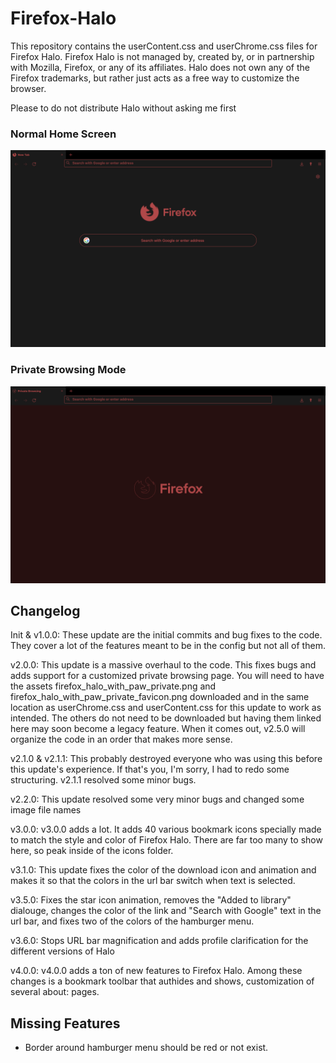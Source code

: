 # Firefox-Halo
This repository contains the userContent.css and userChrome.css files for Firefox Halo. Firefox Halo is not managed by, created by, or in partnership with Mozilla, Firefox, or any of its affiliates. Halo does not own any of the Firefox trademarks, but rather just acts as a free way to customize the browser.

Please to do not distribute Halo without asking me first

### Normal Home Screen
![Normal Home Screen](/normal_home_screen.png)

### Private Browsing Mode
![Private Browsing Mode](/private_browsing_mode.png)


## Changelog
Init & v1.0.0: These update are the initial commits and bug fixes to the code. They cover a lot of the features meant to be in the config but not all of them.

v2.0.0: This update is a massive overhaul to the code. This fixes bugs and adds support for a customized private browsing page. You will need to have the assets firefox_halo_with_paw_private.png and firefox_halo_with_paw_private_favicon.png downloaded and in the same location as userChrome.css and userContent.css for this update to work as intended. The others do not need to be downloaded but having them linked here may soon become a legacy feature. When it comes out, v2.5.0 will organize the code in an order that makes more sense.

v2.1.0 & v2.1.1: This probably destroyed everyone who was using this before this update's experience. If that's you, I'm sorry, I had to redo some structuring. v2.1.1 resolved some minor bugs.

v2.2.0: This update resolved some very minor bugs and changed some image file names

v3.0.0: v3.0.0 adds a lot. It adds 40 various bookmark icons specially made to match the style and color of Firefox Halo. There are far too many to show here, so peak inside of the icons folder.

v3.1.0: This update fixes the color of the download icon and animation and makes it so that the colors in the url bar switch when text is selected.

v3.5.0: Fixes the star icon animation, removes the "Added to library" dialouge, changes the color of the link and "Search with Google" text in the url bar, and fixes two of the colors of the hamburger menu.

v3.6.0: Stops URL bar magnification and adds profile clarification for the different versions of Halo

v4.0.0: v4.0.0 adds a ton of new features to Firefox Halo. Among these changes is a bookmark toolbar that authides and shows, customization of several about: pages.


## Missing Features
* Border around hamburger menu should be red or not exist.
